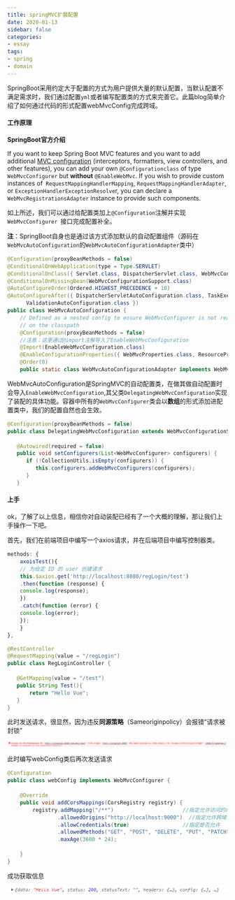 ```yaml
---
title: springMVC扩展配置
date: 2020-01-13
sidebar: false
categories: 
- essay
tags: 
- spring
- domain
---
```


SpringBoot采用约定大于配置的方式为用户提供大量的默认配置，当默认配置不满足需求时，我们通过配置```yml```或者编写配置类的方式来完善它。此篇blog简单介绍了如何通过代码的形式配置webMvcConfig完成跨域。

#### 工作原理

**SpringBoot官方介绍**

If you want to keep Spring Boot MVC features and you want to add additional [MVC configuration](https://docs.spring.io/spring/docs/5.2.1.RELEASE/spring-framework-reference/web.html#mvc) (interceptors, formatters, view controllers, and other features), you can add your own ```@Configurationclass``` of type ```WebMvcConfigurer``` but **without** ```@EnableWebMvc```. If you wish to provide custom instances of``` RequestMappingHandlerMapping```, ```RequestMappingHandlerAdapter```, or ```ExceptionHandlerExceptionResolve```r, you can declare a ```WebMvcRegistrationsAdapter``` instance to provide such components.

如上所述，我们可以通过给配置类加上```@Configuration```注解并实现```WebMvcConfigurer ```接口完成配置补全。

**注**：SpringBoot自身也是通过该方式添加默认的自动配置组件（源码在``` WebMvcAutoConfiguration```的```WebMvcAutoConfigurationAdapter```类中）

```java
@Configuration(proxyBeanMethods = false)
@ConditionalOnWebApplication(type = Type.SERVLET)
@ConditionalOnClass({ Servlet.class, DispatcherServlet.class, WebMvcConfigurer.class })
@ConditionalOnMissingBean(WebMvcConfigurationSupport.class)
@AutoConfigureOrder(Ordered.HIGHEST_PRECEDENCE + 10)
@AutoConfigureAfter({ DispatcherServletAutoConfiguration.class, TaskExecutionAutoConfiguration.class,
      ValidationAutoConfiguration.class })
public class WebMvcAutoConfiguration {
    // Defined as a nested config to ensure WebMvcConfigurer is not read when not
    // on the classpath
    @Configuration(proxyBeanMethods = false)
    //注意：这里通过@import注解导入了EnableWebMvcConfiguration
    @Import(EnableWebMvcConfiguration.class)
    @EnableConfigurationProperties({ WebMvcProperties.class, ResourceProperties.class })
    @Order(0)
    public static class WebMvcAutoConfigurationAdapter implements WebMvcConfigurer 
```

WebMvcAutoConfiguration是SpringMVC的自动配置类，在做其做自动配置时会导入```EnableWebMvcConfiguration```,其父类```DelegatingWebMvcConfiguration```实现了装配的具体功能。容器中所有的```WebMvcConfigurer```类会以**数组**的形式添加进配置类中，我们的配置自然也会生效。

```java
@Configuration(proxyBeanMethods = false)
public class DelegatingWebMvcConfiguration extends WebMvcConfigurationSupport {
    
   @Autowired(required = false)
   public void setConfigurers(List<WebMvcConfigurer> configurers) {
      if (!CollectionUtils.isEmpty(configurers)) {
         this.configurers.addWebMvcConfigurers(configurers);
      }
   }
```

#### 上手

ok，了解了以上信息，相信你对自动装配已经有了一个大概的理解，那让我们上手操作一下吧。

首先，我们在前端项目中编写一个axios请求，并在后端项目中编写控制器类。

```javascript
methods: {  
    axoisTest(){
    // 为给定 ID 的 user 创建请求
    this.$axios.get('http://localhost:8080/regLogin/test')
    .then(function (response) {
    console.log(response);
    })
    .catch(function (error) {
    console.log(error);
    });
    }
},
```

 ```java
@RestController
@RequestMapping(value = "/regLogin")
public class RegLoginController {

    @GetMapping(value = "/test")
    public String Test(){
        return "Hello Vue";
    }
}
 ```

此时发送请求，很显然，因为违反**同源策略**（Sameoriginpolicy）会报错“请求被封锁”

![image-20200113173801840](../img/image-20200113173801840.png)

此时编写webConfig类后再次发送请求

``` java
@Configuration
public class webConfig implements WebMvcConfigurer {

    @Override
    public void addCorsMappings(CorsRegistry registry) {
        registry.addMapping("/**")						//指定允许访问的内容**表示允许所有
                .allowedOrigins("http://localhost:9000")  //指定允许跨域访问的域
                .allowCredentials(true)					//指定是否允许
                .allowedMethods("GET", "POST", "DELETE", "PUT", "PATCH")
                .maxAge(3600 * 24);

    }
}
```

成功获取信息

![img](../img/image-20200113180754543.png)

